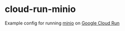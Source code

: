 # cloud-run-minio
Example config for running [minio](https://min.io/) on [Google Cloud Run](https://cloud.google.com/run) 
